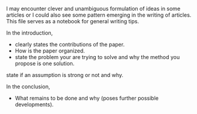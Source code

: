 I may encounter clever and unambiguous formulation of ideas in some articles or I could also see some pattern emerging in the writing of articles.
This file serves as a notebook for general writing tips.

In the introduction, 
  + clearly states the contributions of the paper.
  + How is the paper organized.
  + state the problem your are trying to solve and why the method you propose is one solution.

state if an assumption is strong or not and why.

In the conclusion, 
 + What remains to be done and why (poses further possible developments).
